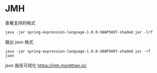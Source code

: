 # JMH

查看支持的格式

```shell
java -jar spring-expression-language-1.0.0-SNAPSHOT-shaded.jar -lrf
```

输出 json 格式

```shell
java -jar spring-expression-language-1.0.0-SNAPSHOT-shaded.jar -rf json
```

json 报告可视化 https://jmh.morethan.io/